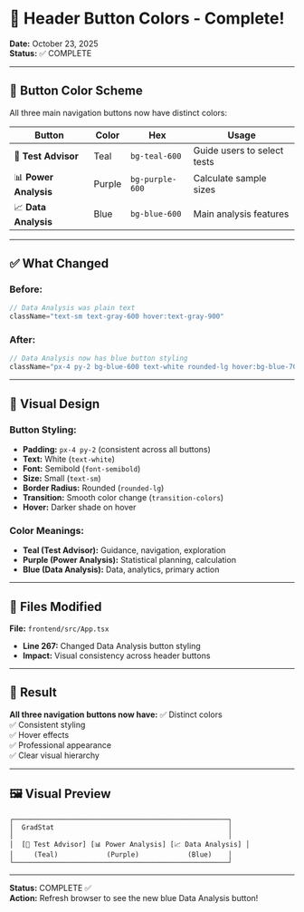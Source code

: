 # 🎨 Header Button Colors - Complete!

**Date:** October 23, 2025  
**Status:** ✅ COMPLETE

---

## 🎨 Button Color Scheme

All three main navigation buttons now have distinct colors:

| Button | Color | Hex | Usage |
|--------|-------|-----|-------|
| 🧭 **Test Advisor** | Teal | `bg-teal-600` | Guide users to select tests |
| 📊 **Power Analysis** | Purple | `bg-purple-600` | Calculate sample sizes |
| 📈 **Data Analysis** | Blue | `bg-blue-600` | Main analysis features |

---

## ✅ What Changed

### Before:
```typescript
// Data Analysis was plain text
className="text-sm text-gray-600 hover:text-gray-900"
```

### After:
```typescript
// Data Analysis now has blue button styling
className="px-4 py-2 bg-blue-600 text-white rounded-lg hover:bg-blue-700 transition-colors font-semibold text-sm"
```

---

## 🎨 Visual Design

### Button Styling:
- **Padding:** `px-4 py-2` (consistent across all buttons)
- **Text:** White (`text-white`)
- **Font:** Semibold (`font-semibold`)
- **Size:** Small (`text-sm`)
- **Border Radius:** Rounded (`rounded-lg`)
- **Transition:** Smooth color change (`transition-colors`)
- **Hover:** Darker shade on hover

### Color Meanings:
- **Teal (Test Advisor):** Guidance, navigation, exploration
- **Purple (Power Analysis):** Statistical planning, calculation
- **Blue (Data Analysis):** Data, analytics, primary action

---

## 📁 Files Modified

**File:** `frontend/src/App.tsx`
- **Line 267:** Changed Data Analysis button styling
- **Impact:** Visual consistency across header buttons

---

## 🎯 Result

**All three navigation buttons now have:**
✅ Distinct colors  
✅ Consistent styling  
✅ Hover effects  
✅ Professional appearance  
✅ Clear visual hierarchy  

---

## 🖼️ Visual Preview

```
┌─────────────────────────────────────────────────────┐
│  GradStat                                           │
│                                                     │
│  [🧭 Test Advisor] [📊 Power Analysis] [📈 Data Analysis] │
│     (Teal)            (Purple)            (Blue)    │
└─────────────────────────────────────────────────────┘
```

---

**Status:** COMPLETE ✅  
**Action:** Refresh browser to see the new blue Data Analysis button!
